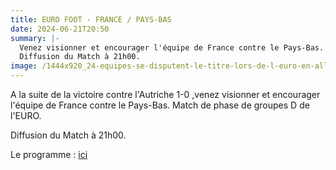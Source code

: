 ```yaml
---
title: EURO FOOT - FRANCE / PAYS-BAS
date: 2024-06-21T20:50
summary: |-
  Venez visionner et encourager l'équipe de France contre le Pays-Bas. Match de phase de groupes D de l'EURO.
  Diffusion du Match à 21h00.
image: /1444x920_24-equipes-se-disputent-le-titre-lors-de-l-euro-en-allemagne-du-14-juin-au-14-juillet.webp
---
```

A la suite de la victoire contre l'Autriche  1-0 ,venez visionner et encourager l'équipe de France contre le Pays-Bas. Match de phase de groupes D de l'EURO.

Diffusion du Match à 21h00.

Le programme : [ici](https://www.google.com/search?q=calendrier+euro+2024+match+france&sca_esv=2661ef6c07b945d4&sxsrf=ADLYWIIO9BLdLG-AigZtNMnXM_7iaJBKJg%3A1718780811534&ei=i4NyZoukIPackdUPytyN-AU&oq=programmation+euro+2024+match+&gs_lp=Egxnd3Mtd2l6LXNlcnAiHnByb2dyYW1tYXRpb24gZXVybyAyMDI0IG1hdGNoICoCCAEyBhAAGBYYHjIGEAAYFhgeMgYQABgWGB4yBhAAGBYYHjIIEAAYgAQYogQyCBAAGIAEGKIEMggQABiABBiiBDIIEAAYgAQYogQyCBAAGIAEGKIESOoVUPgCWMALcAF4AZABAJgBlwGgAbcGqgEDMS42uAEByAEA-AEBmAIIoAKUB8ICChAAGLADGNYEGEfCAgUQABiABMICBRAhGKABwgIFECEYnwXCAggQABgIGA0YHpgDAIgGAZAGCJIHAzEuN6AH5zI&sclient=gws-wiz-serp#sie=m;/g/11l77j6l43;2;/m/01l10v;dt;fp;1;;;)
